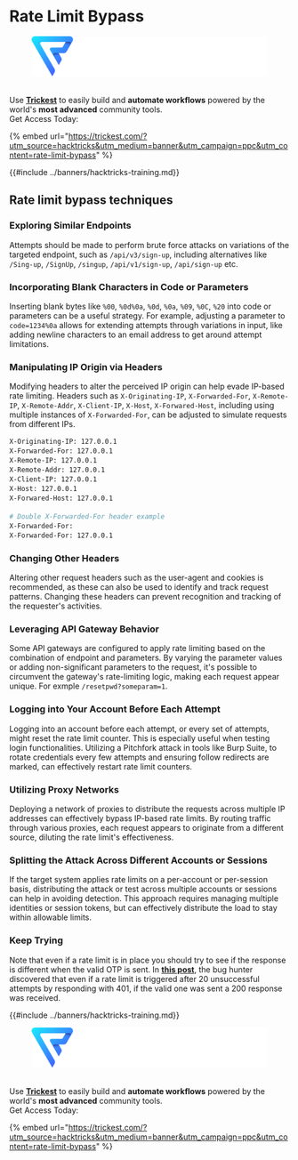 # Rate Limit Bypass

<figure><img src="../images/image (48).png" alt=""><figcaption></figcaption></figure>

\
Use [**Trickest**](https://trickest.com/?utm_source=hacktricks&utm_medium=text&utm_campaign=ppc&utm_content=rate-limit-bypass) to easily build and **automate workflows** powered by the world's **most advanced** community tools.\
Get Access Today:

{% embed url="https://trickest.com/?utm_source=hacktricks&utm_medium=banner&utm_campaign=ppc&utm_content=rate-limit-bypass" %}

{{#include ../banners/hacktricks-training.md}}

## Rate limit bypass techniques

### Exploring Similar Endpoints

Attempts should be made to perform brute force attacks on variations of the targeted endpoint, such as `/api/v3/sign-up`, including alternatives like `/Sing-up`, `/SignUp`, `/singup`, `/api/v1/sign-up`, `/api/sign-up` etc.

### Incorporating Blank Characters in Code or Parameters

Inserting blank bytes like `%00`, `%0d%0a`, `%0d`, `%0a`, `%09`, `%0C`, `%20` into code or parameters can be a useful strategy. For example, adjusting a parameter to `code=1234%0a` allows for extending attempts through variations in input, like adding newline characters to an email address to get around attempt limitations.

### Manipulating IP Origin via Headers

Modifying headers to alter the perceived IP origin can help evade IP-based rate limiting. Headers such as `X-Originating-IP`, `X-Forwarded-For`, `X-Remote-IP`, `X-Remote-Addr`, `X-Client-IP`, `X-Host`, `X-Forwared-Host`, including using multiple instances of `X-Forwarded-For`, can be adjusted to simulate requests from different IPs.

```bash
X-Originating-IP: 127.0.0.1
X-Forwarded-For: 127.0.0.1
X-Remote-IP: 127.0.0.1
X-Remote-Addr: 127.0.0.1
X-Client-IP: 127.0.0.1
X-Host: 127.0.0.1
X-Forwared-Host: 127.0.0.1

# Double X-Forwarded-For header example
X-Forwarded-For:
X-Forwarded-For: 127.0.0.1
```

### Changing Other Headers

Altering other request headers such as the user-agent and cookies is recommended, as these can also be used to identify and track request patterns. Changing these headers can prevent recognition and tracking of the requester's activities.

### Leveraging API Gateway Behavior

Some API gateways are configured to apply rate limiting based on the combination of endpoint and parameters. By varying the parameter values or adding non-significant parameters to the request, it's possible to circumvent the gateway's rate-limiting logic, making each request appear unique. For exmple `/resetpwd?someparam=1`.

### Logging into Your Account Before Each Attempt

Logging into an account before each attempt, or every set of attempts, might reset the rate limit counter. This is especially useful when testing login functionalities. Utilizing a Pitchfork attack in tools like Burp Suite, to rotate credentials every few attempts and ensuring follow redirects are marked, can effectively restart rate limit counters.

### Utilizing Proxy Networks

Deploying a network of proxies to distribute the requests across multiple IP addresses can effectively bypass IP-based rate limits. By routing traffic through various proxies, each request appears to originate from a different source, diluting the rate limit's effectiveness.

### Splitting the Attack Across Different Accounts or Sessions

If the target system applies rate limits on a per-account or per-session basis, distributing the attack or test across multiple accounts or sessions can help in avoiding detection. This approach requires managing multiple identities or session tokens, but can effectively distribute the load to stay within allowable limits.

### Keep Trying

Note that even if a rate limit is in place you should try to see if the response is different when the valid OTP is sent. In [**this post**](https://mokhansec.medium.com/the-2-200-ato-most-bug-hunters-overlooked-by-closing-intruder-too-soon-505f21d56732), the bug hunter discovered that even if a rate limit is triggered after 20 unsuccessful attempts by responding with 401, if the valid one was sent a 200 response was received.

{{#include ../banners/hacktricks-training.md}}

<figure><img src="../images/image (48).png" alt=""><figcaption></figcaption></figure>

\
Use [**Trickest**](https://trickest.com/?utm_source=hacktricks&utm_medium=text&utm_campaign=ppc&utm_content=rate-limit-bypass) to easily build and **automate workflows** powered by the world's **most advanced** community tools.\
Get Access Today:

{% embed url="https://trickest.com/?utm_source=hacktricks&utm_medium=banner&utm_campaign=ppc&utm_content=rate-limit-bypass" %}

